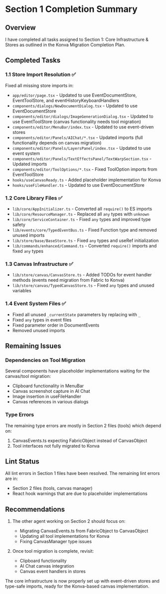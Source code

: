 # Section 1 Completion Summary

## Overview
I have completed all tasks assigned to Section 1: Core Infrastructure & Stores as outlined in the Konva Migration Completion Plan.

## Completed Tasks

### 1.1 Store Import Resolution ✅
Fixed all missing store imports in:
- `app/editor/page.tsx` - Updated to use EventDocumentStore, EventToolStore, and eventHistoryKeyboardHandlers
- `components/dialogs/NewDocumentDialog.tsx` - Updated to use EventDocumentStore
- `components/editor/dialogs/ImageGenerationDialog.tsx` - Updated to use EventToolStore (canvas functionality needs tool migration)
- `components/editor/MenuBar/index.tsx` - Updated to use event-driven stores
- `components/editor/Panels/AIChat/*.tsx` - Updated imports (full functionality depends on canvas migration)
- `components/editor/Panels/LayersPanel/index.tsx` - Updated to use event system
- `components/editor/Panels/TextEffectsPanel/TextWarpSection.tsx` - Updated imports
- `components/editor/ToolOptions/*.tsx` - Fixed ToolOption imports from EventToolStore
- `hooks/useCanvasReady.ts` - Added placeholder implementation for Konva
- `hooks/useFileHandler.ts` - Updated to use EventDocumentStore

### 1.2 Core Library Files ✅
- `lib/core/AppInitializer.ts` - Converted all `require()` to ES imports
- `lib/core/ResourceManager.ts` - Replaced all `any` types with `unknown`
- `lib/core/ServiceContainer.ts` - Fixed `any` types and improved type safety
- `lib/events/core/TypedEventBus.ts` - Fixed Function type and removed unused imports
- `lib/store/base/BaseStore.ts` - Fixed `any` types and useRef initialization
- `lib/commands/enhanced/Command.ts` - Converted `require()` imports and fixed `any` types

### 1.3 Canvas Infrastructure ✅
- `lib/store/canvas/CanvasStore.ts` - Added TODOs for event handler methods (events need migration from Fabric to Konva)
- `lib/store/canvas/TypedCanvasStore.ts` - Fixed `any` types and unused variables

### 1.4 Event System Files ✅
- Fixed all unused `_currentState` parameters by replacing with `_`
- Fixed `any` types in event files
- Fixed parameter order in DocumentEvents
- Removed unused imports

## Remaining Issues

### Dependencies on Tool Migration
Several components have placeholder implementations waiting for the canvas/tool migration:
- Clipboard functionality in MenuBar
- Canvas screenshot capture in AI Chat
- Image insertion in useFileHandler
- Canvas references in various dialogs

### Type Errors
The remaining type errors are mostly in Section 2 files (tools) which depend on:
1. CanvasEvents.ts expecting FabricObject instead of CanvasObject
2. Tool interfaces not fully migrated to Konva

## Lint Status
All lint errors in Section 1 files have been resolved. The remaining lint errors are in:
- Section 2 files (tools, canvas manager)
- React hook warnings that are due to placeholder implementations

## Recommendations
1. The other agent working on Section 2 should focus on:
   - Migrating CanvasEvents.ts from FabricObject to CanvasObject
   - Updating all tool implementations for Konva
   - Fixing CanvasManager type issues

2. Once tool migration is complete, revisit:
   - Clipboard functionality
   - AI Chat canvas integration
   - Canvas event handlers in stores

The core infrastructure is now properly set up with event-driven stores and type-safe imports, ready for the Konva-based canvas implementation.